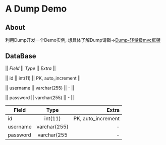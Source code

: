 # A Dump Demo

## About

利用Dump开发一个Demo实例, 想具体了解Dump请戳->[Dump-轻量级mvc框架](https://github.com/yuanguangxin/Dump)

## DataBase

|| *Field* || *Type* || *Extra* ||

|| id || int(11) || PK, auto_increment ||

|| username || varchar(255) || - ||

|| password || varchar(255) || - ||

| Field         | Type          | Extra |
| ------------- |:-------------:| -----:|
| id            | int(11)       | PK, auto_increment |
| username      | varchar(255)  |  -  |
| password      | varchar(255   |  -  |
